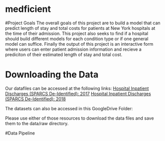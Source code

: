 # medficient
#Project Goals
The overall goals of this project are to build a model that can predict length of stay and total costs for patients at New York hospitals at the time of their admission. This project also seeks to find if a hospital should build different models for each condition type or if one general model can suffice. Finally the output of this project is an interactive form where users can enter patient admission information and recieve a prediciton of their estimated length of stay and total cost.

# Downloading the Data
Our datafiles can be accessed at the following links: 
[Hospital Inpatient Discharges (SPARCS De-Identified): 2017](https://health.data.ny.gov/dataset/Hospital-Inpatient-Discharges-SPARCS-De-Identified/22g3-z7e7)
[Hospital Inpatient Discharges (SPARCS De-Identified): 2018](https://healthdata.gov/State/Hospital-Inpatient-Discharges-SPARCS-De-Identified/apnh-6ij9)

The datasets can also be accessed in this GoogleDrive Folder: 

Please use either of those resources to download the data files and save them to the data/raw directory.

#Data Pipeline
